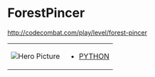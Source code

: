 # ForestPincer 

http://codecombat.com/play/level/forest-pincer
<table>
<tr>
<td>

![Hero Picture](hero.png?raw=true "Hero Picture")

</td>
<td>
<ul>
<li>

[PYTHON](ForestPincer.py)

</li>
</td>
</tr>
<table>